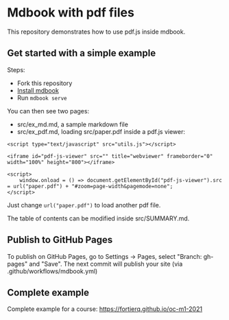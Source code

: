 # Mdbook with pdf files

This repository demonstrates how to use pdf.js inside mdbook.  

## Get started with a simple example

Steps:
- Fork this repository
- [Install mdbook](https://rust-lang.github.io/mdBook/guide/installation.html)
- Run `mdbook serve`

You can then see two pages:
- src/ex_md.md, a sample markdown file
- src/ex_pdf.md, loading src/paper.pdf inside a pdf.js viewer:
```
<script type="text/javascript" src="utils.js"></script>

<iframe id="pdf-js-viewer" src="" title="webviewer" frameborder="0" width="100%" height="800"></iframe>

<script>
    window.onload = () => document.getElementById("pdf-js-viewer").src = url("paper.pdf") + "#zoom=page-width&pagemode=none";
</script>
```
Just change `url("paper.pdf")` to load another pdf file.

The table of contents can be modified inside src/SUMMARY.md.

## Publish to GitHub Pages

To publish on GitHub Pages, go to Settings -> Pages, select "Branch: gh-pages" and "Save".
The next commit will publish your site (via .github/workflows/mdbook.yml)

## Complete example

Complete example for a course: https://fortierq.github.io/oc-m1-2021
